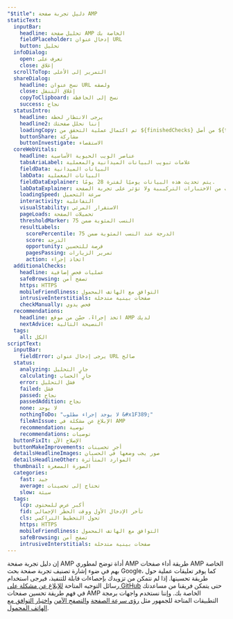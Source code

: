 ```yaml
---
"$title": دليل تجربة صفحة AMP
staticText:
  inputBar:
    headline: تحليل صفحة AMP الخاصة بك
    fieldPlaceholder: إدخال عنوان URL
    button: تحليل
  infoDialog:
    open: تعرف على
    close: إغلاق
  scrollToTop: التمرير إلى الأعلى
  shareDialog:
    headline: نسخ عنوان URL ولصقه
    close: إغلاق التنقل
    copyToClipboard: نسخ إلى الحافظة
    success: نجاح
  statusIntro:
    headline: يرجى الانتظار لحظة
    headline2: إننا نحلل صفحتك
    loadingCopy: تم اكتمال عملية التحقق من ${finishedChecks} من أصل ${totalChecks}
    buttonShare: مشاركة
    buttonInvestigate: الاستقصاء
  coreWebVitals:
    headline: عناصر الويب الحيوية الأساسية
    tabsAriaLabel: علامات تبويب البيانات الميدانية والمعملية
    fieldData: البيانات الميدانية
    labData: البيانات المعملية
    fieldDataExplainer: يتم تحديث هذه البيانات يوميًا لفترة 28 يومًا.
    labDataExplainer: تأتي هذه البيانات من الاختبارات التركيبية ولا تؤثر على تجربة الصفحة.
    loadingSpeed: سرعة التحميل
    interactivity: التفاعلية
    visualStability: الاستقرار المرئي
    pageLoads: تحميلات الصفحة
    thresholdMarker: النسب المئوية ضمن 75
    resultLabels:
      scorePercentile: الدرجة عند النسب المئوية ضمن 75
      score: الدرجة
      opportunity: فرصة للتحسين
      pagesPassing: تمرير الزيارات
      action: اتخاذ إجراء
  additionalChecks:
    headline: عمليات فحص إضافية
    safeBrowsing: تصفح آمن
    https: HTTPS
    mobileFriendliness: التوافق مع الهاتف المحمول
    intrusiveInterstitials: صفحات بينية متدخلة
    checkManually: فحص يدوي
  recommendations:
    headline: اتخذ إجراءً، حسِّن من موقع AMP لديك
    nextAdvice: النصيحة التالية
  tags:
    all: الكل
scriptText:
  inputBar:
    fieldError: يرجى إدخال عنوان URL صالح
  status:
    analyzing: جارٍ التحليل
    calculating: جارٍ الحساب
    error: فشل التحليل
    failed: فشل
    passed: نجاح
    passedAddition: نجاح
    none: لا يوجد
    nothingToDo: "لا يوجد إجراء مطلوب &#x1F389;"
    fileAnIssue: الإبلاغ عن مشكلة في AMP
    recommendation: توصية
    recommendations: توصيات
  buttonFixIt: الإصلاح الآن
  buttonMakeImprovements: أجرِ تحسينات
  detailsHeadlineImages: صور يجب وضعها في الحسبان
  detailsHeadlineOther: الموارد المتأثرة
  thumbnail: الصورة المصغرة
  categories:
    fast: جيد
    average: تحتاج إلى تحسينات
    slow: سيئة
  tags:
    lcp: أكبر عرض للمحتوى
    fid: تأخر الإدخال الأول ووقت الحظر الإجمالي
    cls: تحول التخطيط التراكمي
    https: HTTPS
    mobileFriendliness: التوافق مع الهاتف المحمول
    safeBrowsing: تصفح آمن
    intrusiveInterstitials: صفحات بينية متدخلة
---
```


إن دليل تجربة صفحة AMP أداة توضح لمطوري AMP طريقة أداء صفحات AMP الخاصة بهم في ضوء إشارة تصنيف تجربة صفحة بحث Google، كما يوفر تعليقات عملية حول طريقة تحسينها. إذا لم نتمكن من تزويدك بإحصاءات قابلة للتنفيذ، فيرجى استخدام رسائل التوجيه المتاحة [للإبلاغ عن مشكلة على GitHub](https://github.com/ampproject/amphtml/issues/new?assignees=&labels=Type:+Page+experience&template=page-experience.md&title=Page+experience+issue) حتى يتمكن فريقنا من مساعدتك في فهم طريقة تحسين صفحات AMP الخاصة بك. وإننا نستخدم واجهات برمجة التطبيقات المتاحة للجمهور مثل [رؤى سرعة الصفحة](https://developers.google.com/speed/pagespeed/insights/?hl=ar) و[التصفح الآمن](https://developers.google.com/safe-browsing/v4/lookup-api?hl=ar) و[اختبار التوافق مع الهاتف المحمول](https://search.google.com/test/mobile-friendly?hl=ar).
